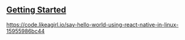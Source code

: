 ## [Getting Started](https://facebook.github.io/react-native/docs/getting-started.html)

https://code.likeagirl.io/say-hello-world-using-react-native-in-linux-15955986bc44

